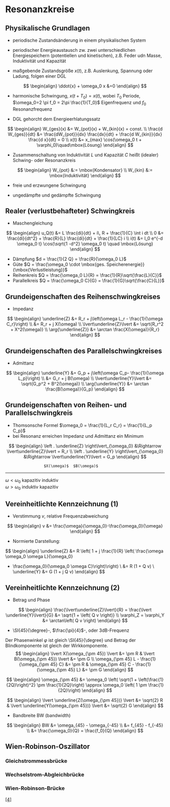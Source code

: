 # Resonanzkreise

## Physikalische Grundlagen

* periodische Zustandsänderung in einem physikalischen System

* periodischer Energieaustausch zw. zwei unterschiedlichen Energiespeichern (potentiellen und kinetischen), z.B. Feder
  udn Masse, Induktivität und Kapazität 
  
* maßgebende Zustandsgröße $x(t)$, z.B. Auslenkung, Spannung oder Ladung, folgen einer DGL

$$
\begin{align}
\ddot{x} + \omega_0 x &=0
\end{align}
$$

* harmonische Schwingung, $x(t+T_0) = x(t)$, wobei $T_0$ Periode, $\omega_0=2 \pi f_0 = 2\pi \frac{1}{T_0}$
  Eigenfrequenz und $f_0$ Resonanzfrequenz 
  
* DGL gehorcht dem Energieerhlatungssatz

$$
\begin{align}
W_{ges}(x) &= W_{pot}(x) + W_{kin}(x) = const. \\
\frac{d W_{ges}}{dt} &= \frac{dW_{pot}}{dx} \frac{dx}{dt} + \frac{d W_{kin}}{dx} \frac{d x}{dt} = 0 \\
x(t) &= x_{max} \cos(\omega_0 t + \varphi_0)\quad\mbox{Lösung}
\end{align}
$$

* Zusammenschaltung von Induktivität $L$ und Kapazität $C$ heißt (idealer) Schwing- oder Resonanzkreis

$$
\begin{align}
W_{pot} &:= \mbox{Kondensator} \\
W_{kin} &:= \mbox{Induktivität}
\end{align}
$$

* freie und erzwungene Schwingung

* ungedämpfte und gedämpfte Schwingung


## Realer (verlustbehafteter) Schwingkreis

* Maschengleichung

$$
\begin{align}
u_Q(t) &= L \frac{di}{dt} + i\, R + \frac{1}{C} \int i dt  \\
0 &= \frac{di}{dt^2} + \frac{R}{L} \frac{di}{dt} + \frac{1}{LC} i  \\
i(t) &= I_0 e^{-d \omega_0 t} \cos(\sqrt{1 -d^2} \omega_0 t) \quad \mbox{Lösung}
\end{align}
$$

* Dämpfung $d = \frac{1}{2 Q} = \frac{R}{\omega_0 L}$
* Güte $Q = \frac{\omega_0 \cdot \mbox{ges. Speicherenergie}}{\mbox{Verlustleistung}}$
* Reihenkreis $Q = \frac{\omega_0 L}{R} = \frac{1}{R}\sqrt{\frac{L}{C}}$
* Parallelkreis $Q = \frac{\omega_0 C}{G} = \frac{1}{G}\sqrt{\frac{C}{L}}$

## Grundeigenschaften des Reihenschwingkreises

* Impedanz

$$
\begin{align}
\underline{Z} &= R_r + j\left(\omega L_r - \frac{1}{\omega C_r}\right) \\
          &= R_r + j X(\omega) \\
\lvert\underline{Z}\lvert &= \sqrt{R_r^2 + X^2(\omega)} \\
\arg{\underline{Z}} &= \arctan \frac{X(\omega)}{R_r}
\end{align}
$$


## Grundeigenschaften des Parallelschwingkreises

* Admittanz

$$
\begin{align}
\underline{Y} &= G_p + j\left(\omega C_p- \frac{1}{\omega L_p}\right) \\
          &= G_r + j B(\omega) \\
\lvert\underline{Y}\lvert &= \sqrt{G_p^2 + B^2(\omega)} \\
\arg{\underline{Y}} &= \arctan \frac{B(\omega)}{G_p}
\end{align}
$$

## Grundeigenschaften von Reihen- und Parallelschwingkreis

* Thomsonsche Formel $\omega_0 = \frac{1}{L_r C_r} = \frac{1}{L_p C_p}$
* bei Resonanz erreichen Impedanz und Admittanz ein Minimum

$$
\begin{align}
\left . \underline{Z} \right\lvert_{\omega_0} &\Rightarrow \lvert\underline{Z}\lvert = R_r \\
\left . \underline{Y} \right\lvert_{\omega_0} &\Rightarrow \lvert\underline{Y}\lvert = G_p
\end{align}
$$


                     $X(\omega)$  $B(\omega)$  
-------------------  -----------  -----------  
$\omega < \omega_0$   kapazitiv     induktiv   
$\omega > \omega_0$    induktiv    kapazitiv   



## Vereinheitlichte Kennzeichnung (1)

* Verstimmung $v$, relative Frequenzabweichung

$$
\begin{align}
v &= \frac{\omega}{\omega_0}-\frac{\omega_0}{\omega}
\end{align}
$$

* Normierte Darstellung:

$$
\begin{align}
\underline{Z} &= R \left( 1 + j \frac{1}{R} \left( \frac{\omega \omega_0 \omega L}{\omega_0}
- \frac{\omega_0}{\omega_0 \omega C}\right)\right) \\
&= R (1 + Q v) \\
\underline{Y} &= G (1 + j Q v)
\end{align}
$$


## Vereinheitlichte Kennzeichnung (2)
* Betrag und Phase

$$
\begin{align}
\frac{\lvert\underline{Z}\lvert}{R} = \frac{\lvert \underline{Y}\lvert}{G} &= \sqrt{1 + \left( Q v \right)} \\
\varphi_Z = \varphi_Y &= \arctan\left( Q v \right)
\end{align}
$$

* \SI{45}{\degree}-, $\frac{\pi}{4}$-, oder 3dB-Frequenz 

Der Phasenwinkel $\varphi$ ist gleich \SI{45}{\degree} und Betrag der Blindkomponente ist gleich der Wirkkomponente.
$$
\begin{align}
\lvert X(\omega_{\pm 45}) \lvert &= \pm R &  \lvert B(\omega_{\pm 45}) \lvert &= \pm G \\
\omega_{\pm 45} L - \frac{1}{\omega_{\pm 45} C} &= \pm R &  \omega_{\pm 45} C - \frac{1}{\omega_{\pm 45} L} &= \pm G
\end{align}
$$

$$
\begin{align}
\omega_{\pm 45} &= \omega_0 \left( \sqrt{1 + \left(\frac{1}{2Q}\right)^2} \pm \frac{1}{2Q}\right) \approx \omega_0 \left( 1 \pm \frac{1}{2Q}\right)
\end{align}
$$

$$
\begin{align}
\lvert \underline{Z(\omega_{\pm 45})} \lvert &= \sqrt{2} R &  \lvert \underline{Y(\omega_{\pm 45})} \lvert &= \sqrt{2} G
\end{align}
$$

* Bandbreite BW (bandwidth)

$$
\begin{align}
BW &= \omega_{45} - \omega_{-45} \\
&= f_{45} - f_{-45} \\
&= \frac{\omega_0}{Q} = \frac{f_0}{Q}
\end{align}
$$

## Wien-Robinson-Oszillator

### Gleichstrommessbrücke

### Wechselstrom-Abgleichbrücke

### Wien-Robinson-Brücke
<a href="hewlett1942.html#hewlett1942">[4]</a>

